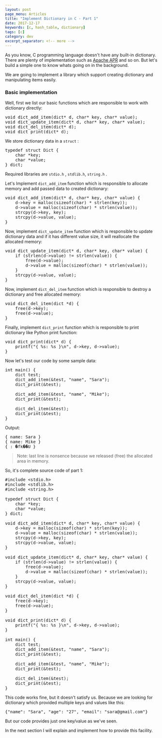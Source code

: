 ```yaml
---
layout: post
page_menu: Articles
title: "Implement Dictionary in C - Part 1"
date: 2017-12-17
keywords: [c, hash_table, dictionary]
tags: [c]
category: dev
excerpt_separator: <!-- more -->
---
```

As you know, C programming language doesn't have any built-in dictionary. There are plenty of implementation such as [Apache APR](https://apr.apache.org/) and so on. But let's build a simple one to know whats going on in the background.
<!-- more -->

We are going to implement a library which support creating dictionary and manipulating items easily.

### Basic implementation

Well, first we list our basic functions which are responsible to work with dictionary directly:

<pre>
void dict_add_item(dict* d, char* key, char* value);
void dict_update_item(dict* d, char* key, char* value);
void dict_del_item(dict* d);
void dict_print(dict* d);
</pre>

We store dictionary data in a `struct` :

<pre>
typedef struct Dict {
    char *key;
    char *value;
} dict;
</pre>

Required libraries are `stdio.h` , `stdlib.h`, `string.h` .

Let's Implement `dict_add_item` function which is responsible to allocate memory and add passed data to  created dictionary:

<pre>
void dict_add_item(dict* d, char* key, char* value) {
    d->key = malloc(sizeof(char) * strlen(key));
    d->value = malloc(sizeof(char) * strlen(value));
    strcpy(d->key, key);
    strcpy(d->value, value);
}
</pre>

Now, implement `dict_update_item` function which is responsible to update dictionary data and if it has different value size,
it will reallocate the allocated memory:

<pre>
void dict_update_item(dict* d, char* key, char* value) {
    if (strlen(d->value) != strlen(value)) {
        free(d->value);
        d->value = malloc(sizeof(char) * strlen(value));
    }
    strcpy(d->value, value);
}
</pre>

Now, implement `dict_del_item` function which is responsible to destroy a dictionary and free allocated memory:

<pre>
void dict_del_item(dict *d) {
    free(d->key);
    free(d->value);
}
</pre>

Finally, implement `dict_print` function which is responsible to print dictionary like Python print function:

<pre>
void dict_print(dict* d) {
    printf("{ %s: %s }\n", d->key, d->value);
}
</pre>

Now let's test our code by some sample data:

<pre>
int main() {
    dict test;
    dict_add_item(&amp;test, "name", "Sara");
    dict_print(&amp;test);

    dict_add_item(&amp;test, "name", "Mike");
    dict_print(&amp;test);

    dict_del_item(&amp;test);
    dict_print(&amp;test);
}
</pre>

Output:

<pre>
{ name: Sara }
{ name: Mike }
{ : �fk��U }
</pre>

> Note: last line is nonsence because we released (free) the allocated area in memory.

So, it's complete source code of part 1:

<pre>
#include &lt;stdio.h&gt;
#include &lt;stdlib.h&gt;
#include &lt;string.h&gt;

typedef struct Dict {
    char *key;
    char *value;
} dict;

void dict_add_item(dict* d, char* key, char* value) {
    d->key = malloc(sizeof(char) * strlen(key));
    d->value = malloc(sizeof(char) * strlen(value));
    strcpy(d->key, key);
    strcpy(d->value, value);
}

void dict_update_item(dict* d, char* key, char* value) {
    if (strlen(d->value) != strlen(value)) {
        free(d->value);
        d->value = malloc(sizeof(char) * strlen(value));
    }
    strcpy(d->value, value);
}

void dict_del_item(dict *d) {
    free(d->key);
    free(d->value);
}

void dict_print(dict* d) {
    printf("{ %s: %s }\n", d->key, d->value);
}

int main() {
    dict test;
    dict_add_item(&amp;test, "name", "Sara");
    dict_print(&amp;test);

    dict_add_item(&amp;test, "name", "Mike");
    dict_print(&amp;test);

    dict_del_item(&amp;test);
    dict_print(&amp;test);
}
</pre>

This code works fine, but it doesn't satisfy us. Because we are looking for dictionary which provided multiple keys and values
like this:

<pre>
{"name": "Sara", "age": "27", "email": "sara@gmail.com"}
</pre>

But our code provides just one key/value as we've seen.

In the next section I will explain and implement how to provide this facility.